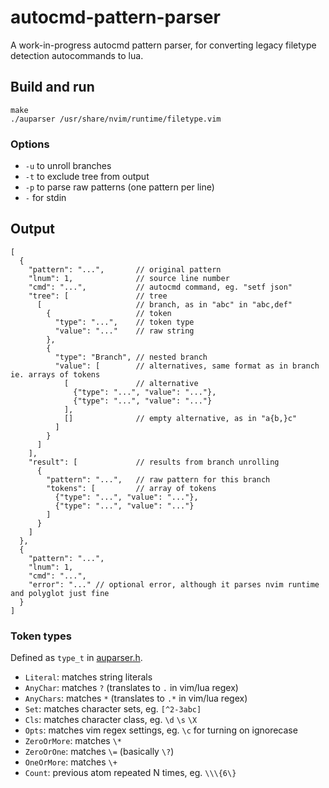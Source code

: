 # autocmd-pattern-parser

A work-in-progress autocmd pattern parser, for converting legacy filetype detection
autocommands to lua.

## Build and run

    make
    ./auparser /usr/share/nvim/runtime/filetype.vim

### Options

* `-u` to unroll branches
* `-t` to exclude tree from output
* `-p` to parse raw patterns (one pattern per line)
* `-` for stdin

## Output

```json5
[
  {
    "pattern": "...",       // original pattern
    "lnum": 1,              // source line number
    "cmd": "...",           // autocmd command, eg. "setf json"
    "tree": [               // tree
      [                     // branch, as in "abc" in "abc,def"
        {                   // token
          "type": "...",    // token type
          "value": "..."    // raw string
        },
        {
          "type": "Branch", // nested branch
          "value": [        // alternatives, same format as in branch ie. arrays of tokens
            [               // alternative
              {"type": "...", "value": "..."},
              {"type": "...", "value": "..."}
            ],
            []              // empty alternative, as in "a{b,}c"
          ]
        }
      ]
    ],
    "result": [             // results from branch unrolling
      {
        "pattern": "...",   // raw pattern for this branch
        "tokens": [         // array of tokens
          {"type": "...", "value": "..."},
          {"type": "...", "value": "..."}
        ]
      }
    ]
  },
  {
    "pattern": "...",
    "lnum": 1,
    "cmd": "...",
    "error": "..." // optional error, although it parses nvim runtime and polyglot just fine
  }
]
```

### Token types

Defined as `type_t` in [auparser.h](auparser.h).

* `Literal`: matches string literals
* `AnyChar`: matches `?` (translates to `.` in vim/lua regex)
* `AnyChars`: matches `*` (translates to `.*` in vim/lua regex)
* `Set`: matches character sets, eg. `[^2-3abc]`
* `Cls`: matches character class, eg. `\d` `\s` `\X`
* `Opts`: matches vim regex settings, eg. `\c` for turning on ignorecase
* `ZeroOrMore`: matches `\*`
* `ZeroOrOne`: matches `\=` (basically `\?`)
* `OneOrMore`: matches `\+`
* `Count`: previous atom repeated N times, eg. `\\\{6\}`
